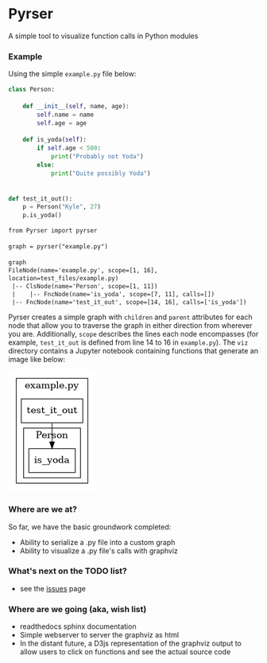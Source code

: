 # Pyrser
A simple tool to visualize function calls in Python modules

### Example
Using the simple ``example.py`` file below:
```python
class Person:
    
    def __init__(self, name, age):
        self.name = name
        self.age = age

    def is_yoda(self):
        if self.age < 500:
            print("Probably not Yoda")
        else:
            print("Quite possibly Yoda")


def test_it_out():
    p = Person("Kyle", 27)
    p.is_yoda()
```

```
from Pyrser import pyrser

graph = pyrser("example.py")

graph
FileNode(name='example.py', scope=[1, 16], location=test_files/example.py)
 |-- ClsNode(name='Person', scope=[1, 11])
 |    |-- FncNode(name='is_yoda', scope=[7, 11], calls=[])
 |-- FncNode(name='test_it_out', scope=[14, 16], calls=['is_yoda'])
```

Pyrser creates a simple graph with `children` and `parent` attributes for each node that allow you to traverse the graph in either direction from wherever you are. Additionally, `scope` describes the lines each node encompasses (for example, ``test_it_out`` is defined from line 14 to 16 in ``example.py``). The ``viz`` directory contains a Jupyter notebook containing functions that generate an image like below:

![Alt text](images/example.png "example.png")

### Where are we at?
So far, we have the basic groundwork completed:
- Ability to serialize a .py file into a custom graph
- Ability to visualize a .py file's calls with graphviz

### What's next on the TODO list?
- see the [issues](https://github.com/kremrik/pyrser/issues) page

### Where are we going (aka, wish list)
- readthedocs sphinx documentation
- Simple webserver to server the graphviz as html
- In the distant future, a D3js representation of the graphviz output to allow users to click on functions and see the actual source code
